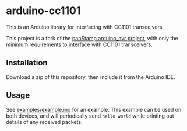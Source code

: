 arduino-cc1101
==============

This is an Arduino library for interfacing with CC1101 transceivers.

This project is a fork of the [panStamp arduino_avr project][1], with
only the minimum requirements to interface with CC1101 transceivers.

[1]: https://github.com/panStamp/arduino_avr "panStamp arduino_avr"


Installation
------------

Download a zip of this repository, then include it from the Arduino IDE.


Usage
-----

See [examples/example.ino](examples/example.ino) for an example. This example can be used on both devices, and will periodically send `hello world` while printing out details of any received packets.
